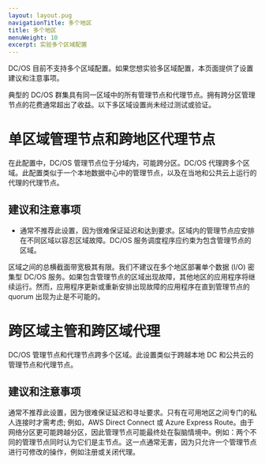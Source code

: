 ```yaml
---
layout: layout.pug
navigationTitle: 多个地区
title: 多个地区
menuWeight: 10
excerpt: 实验多个区域配置
---
```


DC/OS 目前不支持多个区域配置。如果您想实验多区域配置，本页面提供了设置建议和注意事项。

典型的 DC/OS 群集具有同一区域中的所有管理节点和代理节点。拥有跨分区管理节点的花费通常超出了收益。以下多区域设置尚未经过测试或验证。

# 单区域管理节点和跨地区代理节点
在此配置中，DC/OS 管理节点位于分域内，可能跨分区。DC/OS 代理跨多个区域。此配置类似于一个本地数据中心中的管理节点，以及在当地和公共云上运行的代理的代理节点。

## 建议和注意事项

- 通常不推荐此设置，因为很难保证延迟和达到要求。区域内的管理节点应安排在不同区域以容忍区域故障。DC/OS 服务调度程序应约束为包含管理节点的区域。

区域之间的总横截面带宽极其有限。我们不建议在多个地区部署单个数据 (I/O) 密集型 DC/OS 服务。如果包含管理节点的区域出现故障，其他地区的应用程序将继续运行。然而，应用程序更新或重新安排出现故障的应用程序在直到管理节点的 quorum 出现为止是不可能的。

# 跨区域主管和跨区域代理
DC/OS 管理节点和代理节点跨多个区域。此设置类似于跨越本地 DC 和公共云的管理节点和代理节点。

## 建议和注意事项

通常不推荐此设置，因为很难保证延迟和寻址要求。只有在可用地区之间专门的私人连接时才需考虑; 例如，AWS Direct Connect 或 Azure Express Route。由于网络分区更可能跨越分区，因此管理节点可能最终处在裂脑情境中。例如：两个不同的管理节点同时认为它们是主节点。这一点通常无害，因为只允许一个管理节点进行可修改的操作，例如注册或关闭代理。

